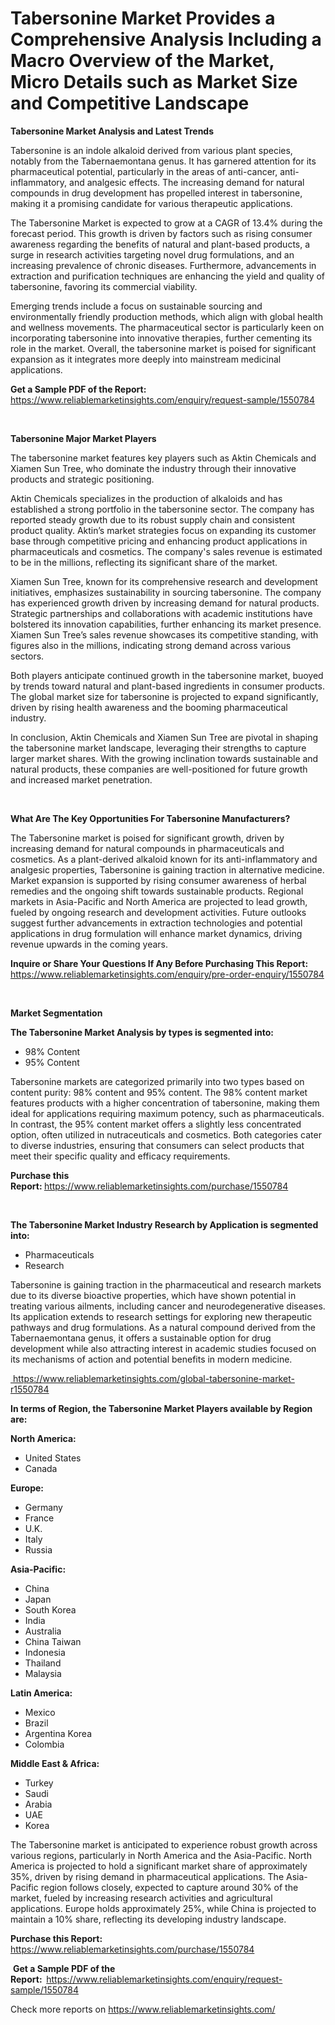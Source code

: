 <p><h1>Tabersonine Market Provides a Comprehensive Analysis Including a Macro Overview of the Market, Micro Details such as Market Size and Competitive Landscape</h1></p><p><strong>Tabersonine Market Analysis and Latest Trends</strong></p>
<p><p>Tabersonine is an indole alkaloid derived from various plant species, notably from the Tabernaemontana genus. It has garnered attention for its pharmaceutical potential, particularly in the areas of anti-cancer, anti-inflammatory, and analgesic effects. The increasing demand for natural compounds in drug development has propelled interest in tabersonine, making it a promising candidate for various therapeutic applications.</p><p>The Tabersonine Market is expected to grow at a CAGR of 13.4% during the forecast period. This growth is driven by factors such as rising consumer awareness regarding the benefits of natural and plant-based products, a surge in research activities targeting novel drug formulations, and an increasing prevalence of chronic diseases. Furthermore, advancements in extraction and purification techniques are enhancing the yield and quality of tabersonine, favoring its commercial viability. </p><p>Emerging trends include a focus on sustainable sourcing and environmentally friendly production methods, which align with global health and wellness movements. The pharmaceutical sector is particularly keen on incorporating tabersonine into innovative therapies, further cementing its role in the market. Overall, the tabersonine market is poised for significant expansion as it integrates more deeply into mainstream medicinal applications.</p></p>
<p><strong>Get a Sample PDF of the Report:&nbsp;</strong> <a href="https://www.reliablemarketinsights.com/enquiry/request-sample/1550784?utm_campaign=1197&utm_medium=2&utm_source=Github&utm_content=ia&utm_term=08112024&utm_id=tabersonine">https://www.reliablemarketinsights.com/enquiry/request-sample/1550784</a></p>
<p>&nbsp;</p>
<p><strong>Tabersonine Major Market Players</strong></p>
<p><p>The tabersonine market features key players such as Aktin Chemicals and Xiamen Sun Tree, who dominate the industry through their innovative products and strategic positioning. </p><p>Aktin Chemicals specializes in the production of alkaloids and has established a strong portfolio in the tabersonine sector. The company has reported steady growth due to its robust supply chain and consistent product quality. Aktin’s market strategies focus on expanding its customer base through competitive pricing and enhancing product applications in pharmaceuticals and cosmetics. The company's sales revenue is estimated to be in the millions, reflecting its significant share of the market.</p><p>Xiamen Sun Tree, known for its comprehensive research and development initiatives, emphasizes sustainability in sourcing tabersonine. The company has experienced growth driven by increasing demand for natural products. Strategic partnerships and collaborations with academic institutions have bolstered its innovation capabilities, further enhancing its market presence. Xiamen Sun Tree’s sales revenue showcases its competitive standing, with figures also in the millions, indicating strong demand across various sectors.</p><p>Both players anticipate continued growth in the tabersonine market, buoyed by trends toward natural and plant-based ingredients in consumer products. The global market size for tabersonine is projected to expand significantly, driven by rising health awareness and the booming pharmaceutical industry.</p><p>In conclusion, Aktin Chemicals and Xiamen Sun Tree are pivotal in shaping the tabersonine market landscape, leveraging their strengths to capture larger market shares. With the growing inclination towards sustainable and natural products, these companies are well-positioned for future growth and increased market penetration.</p></p>
<p>&nbsp;</p>
<p><strong>What Are The Key Opportunities For Tabersonine Manufacturers?</strong></p>
<p><p>The Tabersonine market is poised for significant growth, driven by increasing demand for natural compounds in pharmaceuticals and cosmetics. As a plant-derived alkaloid known for its anti-inflammatory and analgesic properties, Tabersonine is gaining traction in alternative medicine. Market expansion is supported by rising consumer awareness of herbal remedies and the ongoing shift towards sustainable products. Regional markets in Asia-Pacific and North America are projected to lead growth, fueled by ongoing research and development activities. Future outlooks suggest further advancements in extraction technologies and potential applications in drug formulation will enhance market dynamics, driving revenue upwards in the coming years.</p></p>
<p><strong>Inquire or Share Your Questions If Any Before Purchasing This Report:</strong> <a href="https://www.reliablemarketinsights.com/enquiry/pre-order-enquiry/1550784?utm_campaign=1197&utm_medium=2&utm_source=Github&utm_content=ia&utm_term=08112024&utm_id=tabersonine">https://www.reliablemarketinsights.com/enquiry/pre-order-enquiry/1550784</a></p>
<p>&nbsp;</p>
<p><strong>Market Segmentation</strong></p>
<p><strong>The Tabersonine Market Analysis by types is segmented into:</strong></p>
<p><ul><li>98% Content</li><li>95% Content</li></ul></p>
<p><p>Tabersonine markets are categorized primarily into two types based on content purity: 98% content and 95% content. The 98% content market features products with a higher concentration of tabersonine, making them ideal for applications requiring maximum potency, such as pharmaceuticals. In contrast, the 95% content market offers a slightly less concentrated option, often utilized in nutraceuticals and cosmetics. Both categories cater to diverse industries, ensuring that consumers can select products that meet their specific quality and efficacy requirements.</p></p>
<p><strong>Purchase this Report:&nbsp;</strong><a href="https://www.reliablemarketinsights.com/purchase/1550784?utm_campaign=1197&utm_medium=2&utm_source=Github&utm_content=ia&utm_term=08112024&utm_id=tabersonine">https://www.reliablemarketinsights.com/purchase/1550784</a></p>
<p>&nbsp;</p>
<p><strong>The Tabersonine Market Industry Research by Application is segmented into:</strong></p>
<p><ul><li>Pharmaceuticals</li><li>Research</li></ul></p>
<p><p>Tabersonine is gaining traction in the pharmaceutical and research markets due to its diverse bioactive properties, which have shown potential in treating various ailments, including cancer and neurodegenerative diseases. Its application extends to research settings for exploring new therapeutic pathways and drug formulations. As a natural compound derived from the Tabernaemontana genus, it offers a sustainable option for drug development while also attracting interest in academic studies focused on its mechanisms of action and potential benefits in modern medicine.</p></p>
<p><a href="https://www.reliablemarketinsights.com/global-tabersonine-market-r1550784?utm_campaign=1197&utm_medium=2&utm_source=Github&utm_content=ia&utm_term=08112024&utm_id=tabersonine">&nbsp;https://www.reliablemarketinsights.com/global-tabersonine-market-r1550784</a></p>
<p><strong>In terms of Region, the Tabersonine Market Players available by Region are:</strong></p>
<p>
    <p> <strong> North America: </strong>
        <ul>
            <li>United States</li>
            <li>Canada</li>
        </ul>
        </p> 
    <p> <strong> Europe: </strong>
        <ul>
            <li>Germany</li>
            <li>France</li>
            <li>U.K.</li>
            <li>Italy</li>
            <li>Russia</li>
        </ul>
        </p> 
    <p> <strong> Asia-Pacific: </strong>
        <ul>
            <li>China</li>
            <li>Japan</li>
            <li>South Korea</li>
            <li>India</li>
            <li>Australia</li>
            <li>China Taiwan</li>
            <li>Indonesia</li>
            <li>Thailand</li>
            <li>Malaysia</li>
        </ul>
        </p> 
    <p> <strong> Latin America: </strong>
        <ul>
            <li>Mexico</li>
            <li>Brazil</li>
            <li>Argentina Korea</li>
            <li>Colombia</li>
        </ul>
        </p> 
    <p> <strong> Middle East & Africa: </strong>
        <ul>
            <li>Turkey</li>
            <li>Saudi</li>
            <li>Arabia</li>
            <li>UAE</li>
            <li>Korea</li>
        </ul>
    </p>
    </p>
<p><p>The Tabersonine market is anticipated to experience robust growth across various regions, particularly in North America and the Asia-Pacific. North America is projected to hold a significant market share of approximately 35%, driven by rising demand in pharmaceutical applications. The Asia-Pacific region follows closely, expected to capture around 30% of the market, fueled by increasing research activities and agricultural applications. Europe holds approximately 25%, while China is projected to maintain a 10% share, reflecting its developing industry landscape.</p></p>
<p><strong>Purchase this Report: </strong><a href="https://www.reliablemarketinsights.com/purchase/1550784?utm_campaign=1197&utm_medium=2&utm_source=Github&utm_content=ia&utm_term=08112024&utm_id=tabersonine">https://www.reliablemarketinsights.com/purchase/1550784</a></p>
<p>&nbsp;<strong>Get a Sample PDF of the Report:&nbsp;&nbsp;</strong><a href="https://www.reliablemarketinsights.com/enquiry/request-sample/1550784?utm_campaign=1197&utm_medium=2&utm_source=Github&utm_content=ia&utm_term=08112024&utm_id=tabersonine">https://www.reliablemarketinsights.com/enquiry/request-sample/1550784</a></p>
<p><strong></strong></p>
<p>Check more reports on <a href="https://www.reliablemarketinsights.com/?utm_campaign=1197&utm_medium=2&utm_source=Github&utm_content=ia&utm_term=08112024&utm_id=tabersonine">https://www.reliablemarketinsights.com/</a></p>
